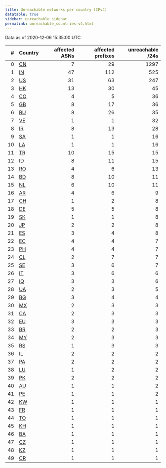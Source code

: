 ```yaml
---
title: Unreachable networks per country (IPv4)
datatable: true
sidebar: unreachable_sidebar
permalink: unreachable_countries-v4.html
---
```


Data as of 2020-12-06 15:35:00 UTC

<div class="datatable-begin"></div>

|   # | Country                      |   affected ASNs |   affected prefixes |   unreachable /24s |
|----:|:-----------------------------|----------------:|--------------------:|-------------------:|
|   0 | [CN](unreachable_cn-v4.html) |               7 |                  29 |               1297 |
|   1 | [IN](unreachable_in-v4.html) |              47 |                 112 |                525 |
|   2 | [US](unreachable_us-v4.html) |              31 |                  63 |                247 |
|   3 | [HK](unreachable_hk-v4.html) |              13 |                  30 |                 45 |
|   4 | [CO](unreachable_co-v4.html) |               4 |                   5 |                 36 |
|   5 | [GB](unreachable_gb-v4.html) |               8 |                  17 |                 36 |
|   6 | [RU](unreachable_ru-v4.html) |               8 |                  26 |                 35 |
|   7 | [VE](unreachable_ve-v4.html) |               1 |                   1 |                 32 |
|   8 | [IR](unreachable_ir-v4.html) |               8 |                  13 |                 28 |
|   9 | [SA](unreachable_sa-v4.html) |               1 |                   1 |                 16 |
|  10 | [LA](unreachable_la-v4.html) |               1 |                   1 |                 16 |
|  11 | [TR](unreachable_tr-v4.html) |              10 |                  15 |                 15 |
|  12 | [ID](unreachable_id-v4.html) |               8 |                  11 |                 15 |
|  13 | [RO](unreachable_ro-v4.html) |               4 |                   6 |                 13 |
|  14 | [BD](unreachable_bd-v4.html) |               8 |                  10 |                 11 |
|  15 | [NL](unreachable_nl-v4.html) |               6 |                  10 |                 11 |
|  16 | [AR](unreachable_ar-v4.html) |               4 |                   6 |                  9 |
|  17 | [CH](unreachable_ch-v4.html) |               1 |                   2 |                  8 |
|  18 | [DE](unreachable_de-v4.html) |               5 |                   5 |                  8 |
|  19 | [SK](unreachable_sk-v4.html) |               1 |                   1 |                  8 |
|  20 | [JP](unreachable_jp-v4.html) |               2 |                   2 |                  8 |
|  21 | [ES](unreachable_es-v4.html) |               3 |                   4 |                  8 |
|  22 | [EC](unreachable_ec-v4.html) |               4 |                   4 |                  7 |
|  23 | [PH](unreachable_ph-v4.html) |               4 |                   4 |                  7 |
|  24 | [CL](unreachable_cl-v4.html) |               2 |                   7 |                  7 |
|  25 | [SE](unreachable_se-v4.html) |               3 |                   6 |                  7 |
|  26 | [IT](unreachable_it-v4.html) |               3 |                   6 |                  6 |
|  27 | [IQ](unreachable_iq-v4.html) |               3 |                   3 |                  6 |
|  28 | [UA](unreachable_ua-v4.html) |               2 |                   3 |                  5 |
|  29 | [BG](unreachable_bg-v4.html) |               3 |                   4 |                  4 |
|  30 | [MX](unreachable_mx-v4.html) |               2 |                   3 |                  3 |
|  31 | [CA](unreachable_ca-v4.html) |               2 |                   3 |                  3 |
|  32 | [EU](unreachable_eu-v4.html) |               3 |                   3 |                  3 |
|  33 | [BR](unreachable_br-v4.html) |               2 |                   2 |                  3 |
|  34 | [MY](unreachable_my-v4.html) |               2 |                   3 |                  3 |
|  35 | [RS](unreachable_rs-v4.html) |               1 |                   3 |                  3 |
|  36 | [IL](unreachable_il-v4.html) |               2 |                   2 |                  2 |
|  37 | [PA](unreachable_pa-v4.html) |               2 |                   2 |                  2 |
|  38 | [LU](unreachable_lu-v4.html) |               1 |                   2 |                  2 |
|  39 | [PK](unreachable_pk-v4.html) |               2 |                   2 |                  2 |
|  40 | [AU](unreachable_au-v4.html) |               1 |                   1 |                  2 |
|  41 | [PE](unreachable_pe-v4.html) |               1 |                   1 |                  2 |
|  42 | [KW](unreachable_kw-v4.html) |               1 |                   1 |                  1 |
|  43 | [FR](unreachable_fr-v4.html) |               1 |                   1 |                  1 |
|  44 | [TO](unreachable_to-v4.html) |               1 |                   1 |                  1 |
|  45 | [KH](unreachable_kh-v4.html) |               1 |                   1 |                  1 |
|  46 | [BA](unreachable_ba-v4.html) |               1 |                   1 |                  1 |
|  47 | [CZ](unreachable_cz-v4.html) |               1 |                   1 |                  1 |
|  48 | [KZ](unreachable_kz-v4.html) |               1 |                   1 |                  1 |
|  49 | [CR](unreachable_cr-v4.html) |               1 |                   1 |                  1 |

<div class="datatable-end"></div>